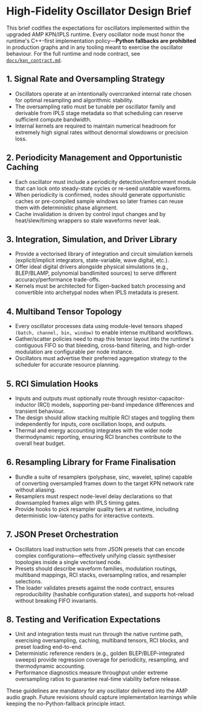 # High-Fidelity Oscillator Design Brief

This brief codifies the expectations for oscillators implemented within the upgraded AMP KPN/IPLS runtime. Every oscillator node must honor the runtime's C++-first implementation policy—**Python fallbacks are prohibited** in production graphs and in any tooling meant to exercise the oscillator behaviour. For the full runtime and node contract, see [`docs/kpn_contract.md`](./kpn_contract.md).

## 1. Signal Rate and Oversampling Strategy
- Oscillators operate at an intentionally overcranked internal rate chosen for optimal resampling and algorithmic stability.
- The oversampling ratio must be tunable per oscillator family and derivable from IPLS stage metadata so that scheduling can reserve sufficient compute bandwidth.
- Internal kernels are required to maintain numerical headroom for extremely high signal rates without denormal slowdowns or precision loss.

## 2. Periodicity Management and Opportunistic Caching
- Each oscillator must include a periodicity detection/enforcement module that can lock onto steady-state cycles or re-seed unstable waveforms.
- When periodicity is confirmed, nodes should generate opportunistic caches or pre-compiled sample windows so later frames can reuse them with deterministic phase alignment.
- Cache invalidation is driven by control input changes and by heat/slew/timing wrappers so stale waveforms never leak.

## 3. Integration, Simulation, and Driver Library
- Provide a vectorised library of integration and circuit simulation kernels (explicit/implicit integrators, state-variable, wave digital, etc.).
- Offer ideal digital drivers alongside physical simulations (e.g., BLEP/BLAMP, polynomial bandlimited sources) to serve different accuracy/performance trade-offs.
- Kernels must be architected for Eigen-backed batch processing and convertible into archetypal nodes when IPLS metadata is present.

## 4. Multiband Tensor Topology
- Every oscillator processes data using module-level tensors shaped `(batch, channel, bin, window)` to enable intense multiband workflows.
- Gather/scatter policies need to map this tensor layout into the runtime's contiguous FIFO so that bleeding, cross-band filtering, and high-order modulation are configurable per node instance.
- Oscillators must advertise their preferred aggregation strategy to the scheduler for accurate resource planning.

## 5. RCI Simulation Hooks
- Inputs and outputs must optionally route through resistor-capacitor-inductor (RCI) models, supporting per-band impedance differences and transient behaviour.
- The design should allow stacking multiple RCI stages and toggling them independently for inputs, core oscillation loops, and outputs.
- Thermal and energy accounting integrates with the wider node thermodynamic reporting, ensuring RCI branches contribute to the overall heat budget.

## 6. Resampling Library for Frame Finalisation
- Bundle a suite of resamplers (polyphase, sinc, wavelet, spline) capable of converting oversampled frames down to the target KPN network rate without aliasing.
- Resamplers must respect node-level delay declarations so that downsampled frames align with IPLS timing gates.
- Provide hooks to pick resampler quality tiers at runtime, including deterministic low-latency paths for interactive contexts.

## 7. JSON Preset Orchestration
- Oscillators load instruction sets from JSON presets that can encode complex configurations—effectively unifying classic synthesiser topologies inside a single vectorised node.
- Presets should describe waveform families, modulation routings, multiband mappings, RCI stacks, oversampling ratios, and resampler selections.
- The loader validates presets against the node contract, ensures reproducibility (hashable configuration states), and supports hot-reload without breaking FIFO invariants.

## 8. Testing and Verification Expectations
- Unit and integration tests must run through the native runtime path, exercising oversampling, caching, multiband tensors, RCI blocks, and preset loading end-to-end.
- Deterministic reference renders (e.g., golden BLEP/BLEP-integrated sweeps) provide regression coverage for periodicity, resampling, and thermodynamic accounting.
- Performance diagnostics measure throughput under extreme oversampling ratios to guarantee real-time viability before release.

These guidelines are mandatory for any oscillator delivered into the AMP audio graph. Future revisions should capture implementation learnings while keeping the no-Python-fallback principle intact.
